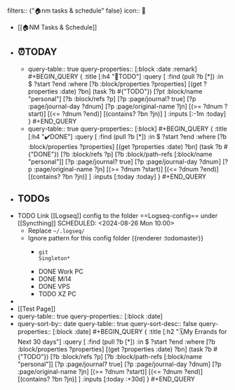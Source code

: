 filters:: {"🏠nm tasks & schedule" false}
icon:: 🏡

- [[🏠NM Tasks & Schedule]]
- ## ⏰TODAY
	- query-table:: true
	  query-properties:: [:block :date :remark]
	  #+BEGIN_QUERY
	  {
	   :title [:h4 "🥵TODO"]
	   :query [
	           :find (pull ?b [*])
	           :in $ ?start ?end
	           :where
	           [?b :block/properties ?properties]
	           [(get ?properties :date) ?bn]
	           (task ?b #{"TODO"})
	           [?pt :block/name "personal"]
	           [?b :block/refs ?p]
	           [?p :page/journal? true]
	           [?p :page/journal-day ?dnum]
	           [?p :page/original-name ?jn]
	           [(>= ?dnum ?start)]
	           [(<= ?dnum ?end)]
	           [(contains? ?bn ?jn)]
	           ]
	  :inputs [:-1m :today]
	   }
	  #+END_QUERY
	- query-table:: true
	  query-properties:: [:block]
	  #+BEGIN_QUERY
	  {
	   :title [:h4 "✔️DONE"]
	   :query [
	           :find (pull ?b [*])
	           :in $ ?start ?end
	           :where
	           [?b :block/properties ?properties]
	           [(get ?properties :date) ?bn]
	           (task ?b #{"DONE"})
	           [?b :block/refs ?p]
	           [?b :block/path-refs [:block/name "personal"]]
	           [?p :page/journal? true]
	           [?p :page/journal-day ?dnum]
	           [?p :page/original-name ?jn]
	           [(>= ?dnum ?start)]
	           [(<= ?dnum ?end)]
	           [(contains? ?bn ?jn)]
	           ]
	  :inputs [:today :today]
	   }
	  #+END_QUERY
- ## TODOs
- TODO Link [[Logseq]] config to the folder ==Logseq-config== under [[Syncthing]]
  SCHEDULED: <2024-08-26 Mon 10:00>
	- Replace `~/.logseq/`
	- Ignore pattern for this config folder {{renderer :todomaster}}
		- ```
		  git
		  Singleton*
		  ```
		- DONE Work PC
		- DONE Mi14
		- DONE VPS
		- TODO XZ PC
-
- [[Test Page]]
- query-table:: true
  query-properties:: [:block :date]
- query-sort-by:: date
  query-table:: true
  query-sort-desc:: false
  query-properties:: [:block :date]
  #+BEGIN_QUERY
  {
   :title [:h2 "🗓️My Errands for Next 30 days"]
   :query [
           :find (pull ?b [*])
           :in $ ?start ?end
           :where
           [?b :block/properties ?properties]
           [(get ?properties :date) ?bn]
           (task ?b #{"TODO"})
           [?b :block/refs ?p]
           [?b :block/path-refs [:block/name "personal"]]
           [?p :page/journal? true]
           [?p :page/journal-day ?dnum]
           [?p :page/original-name ?jn]
           [(>= ?dnum ?start)]
           [(<= ?dnum ?end)]
           [(contains? ?bn ?jn)]
           ]
  :inputs [:today :+30d]
   }
  #+END_QUERY